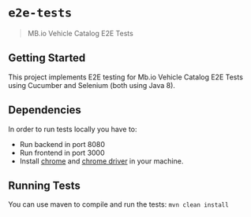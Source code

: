 # `e2e-tests`

> MB.io Vehicle Catalog E2E Tests

## Getting Started

This project implements E2E testing for Mb.io Vehicle Catalog E2E Tests using Cucumber and Selenium (both using Java 8).

## Dependencies

In order to run tests locally you have to:

* Run backend in port 8080
* Run frontend in port 3000
* Install [chrome](https://www.google.com/chrome/) and [chrome driver](https://sites.google.com/a/chromium.org/chromedriver/) in your machine.

## Running Tests

You can use maven to compile and run the tests: `mvn clean install`